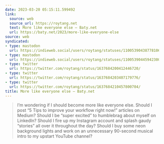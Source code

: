 ```yaml
---
date: 2023-03-20 05:15:11.599492
link:
  source: web
  source_url: https://roytang.net
  text: More like everyone else – Baty.net
  url: https://baty.net/2023/more-like-everyone-else
source: web
syndicated:
- type: mastodon
  url: https://indieweb.social/users/roytang/statuses/110053904387781068
- type: mastodon
  url: https://indieweb.social/users/roytang/statuses/110053904459423002
- type: twitter
  url: https://twitter.com/roytang/status/1637684200412446720/
- type: twitter
  url: https://twitter.com/roytang/status/1637684203407179776/
- type: twitter
  url: https://twitter.com/roytang/status/1637684210457800704/
title: More like everyone else – Baty.net
---
```


> I’m wondering if I should become more like everyone else. Should I post “5 Tips to improve your workflow right now!” articles on Medium? Should I be “super excited” to humblebrag about myself on LinkedIn?<!--sep-->
> Should I fire up my Instagram account and splash gaudy “stories” all over it throughout the day? Should I buy some neon background lights and work on an unnecessary 90-second musical intro to my upstart YouTube channel?